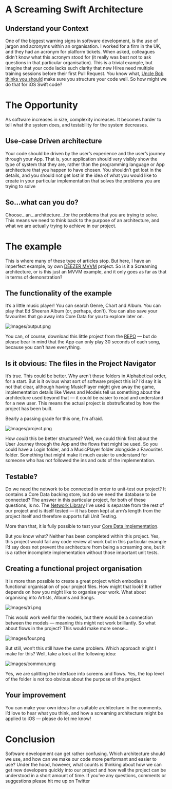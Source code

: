 # A Screaming Swift Architecture
## Understand your Context

One of the biggest warning signs in software development, is the use of jargon and acronyms within an organisation.
I worked for a firm in the UK, and they had an acronym for platform tickets. When asked, colleagues didn’t know what this acronym stood for (it really was best not to ask questions in that particular organisation).
This is a trivial example, but imagine that your code lacks such clarity that new Hires need multiple training sessions before their first Pull Request.
You know what, [Uncle Bob thinks you should](https://blog.cleancoder.com/uncle-bob/2011/09/30/Screaming-Architecture.html) make sure you structure your code well. So how might we do that for iOS Swift code?

# The Opportunity
As software increases in size, complexity increases. It becomes harder to tell what the system does, and testability for the system decreases.

## Use-case Driven architecture

Your code should be driven by the user’s experience and the user’s journey through your App.
That is, your application should very visibly show the type of system that they are, rather than the programming language or App architecture that you happen to have chosen.
You shouldn’t get lost in the details, and you should not get lost in the idea of what you would like to create in your particular implementation that solves the problems you are trying to solve

## So…what can you do?
Choose…an…architecture…for the problems that you are trying to solve.
This means we need to think back to the purpose of an architecture, and what we are actually trying to achieve in our project.

# The example
This is where many of these type of articles stop. But here, I have an imperfect example, by own [DEEZER MVVM](https://github.com/stevencurtis/DeezerMVVMArchitectureExample) project.
So is it a Screaming architecture, or is this just an MVVM example, and it only goes as far as that in terms of demonstration?

## The functionality of the example
It’s a little music player! You can search Genre, Chart and Album. You can play that Ed Sheeran Album (or, perhaps, don’t). You can also save your favourites that go away into Core Data for you to explore later on.

![Images/output.png](Images/output.png)<br>

You can, of course, download this little project from the [REPO](https://github.com/stevencurtis/DeezerMVVMArchitectureExample) — but do please bear in mind that the App can only play 30 seconds of each song, because you can’t have everything.

## Is it obvious: The files in the Project Navigator
It’s true. This could be better. Why aren’t those folders in Alphabetical order, for a start. But is it ovious what sort of software project this is? I’d say it is not that clear, although having MusicPlayer might give away the game, implementation details like Views and Models tell us something about the architecture used beyond that — it could be easier to read and understand for a new user. This means the actual project is obstruficated by how the project has been built.

Bearly a passing grade for this one, I’m afraid.

![Images/project.png](Images/project.png)<br>

How *could* this be better structured? Well, we could think first about the User Journey through the App and the flows that might be used. So you could have a Login folder, and a MusicPlayer folder alongside a Favourites folder. Something that might make it much easier to understand for someone who has not followed the ins and outs of the implementation.

## Testable?
Do we need the network to be connected in order to unit-test our project? It contains a Core Data backing store, but do we need the database to be connected?
The answer in this particular project, for both of these questions, is no. The [Network Library](https://github.com/stevencurtis/NetworkManager) I’ve used is separate from the rest of our project and is itself tested — it has been kept at arm’s length from the project itself and therefore supports full Unit Testing.

More than that, it is fully possible to test your [Core Data implementation](https://stevenpcurtis.medium.com/core-data-basics-testing-39d127380680).

But you know what? Neither has been completed within this project. Yes, this project would fail any code review at work but in this particular example I’d say does not prevent the architecture from being a screaming one, but it is a rather incomplete implementation without those important unit tests.

## Creating a functional project organisation

It is more than possible to create a great project which embodies a functional organisation of your project files. How might that look?
It rather depends on how you might like to organise your work. What about organising into Artists, Albums and Songs.

![Images/tri.png](Images/tri.png)<br>

This would work well for the models, but there would be a connection between the models — meaning this might not work brilliantly.
So what about flows in the project? This would make more sense…

![Images/four.png](Images/four.png)<br>

But still, won’t this still have the same problem.
Which approach might I make for this? Well, take a look at the following idea:

![Images/common.png](Images/common.png)<br>

Yes, we are splitting the interface into screens and flows. Yes, the top level of the folder is not too obvious about the purpose of the project.

## Your improvement
You can make your own ideas for a suitable architecture in the comments. I’d love to hear what you think, and how a screaming architecture might be applied to iOS — please do let me know!

# Conclusion
Software development can get rather confusing. Which architecture should we use, and how can we make our code more performant and easier to use? Under the hood, however, what counts is thinking about how we can get new developers quickly into our project and how well the project can be understood in a short amount of time.
If you’ve any questions, comments or suggestions please hit me up on Twitter

